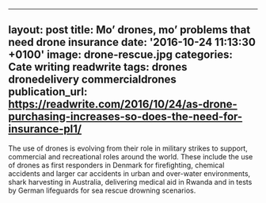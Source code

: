   - --
layout: post
title: Mo’ drones, mo’ problems that need drone insurance
date: '2016-10-24 11:13:30 +0100'
image: drone-rescue.jpg
categories: Cate writing readwrite
tags: drones dronedelivery commercialdrones
publication_url: https://readwrite.com/2016/10/24/as-drone-purchasing-increases-so-does-the-need-for-insurance-pl1/
---
The use of drones is evolving from their role in military strikes to support, commercial and recreational roles around the world. These include the use of drones as first responders in Denmark for firefighting, chemical accidents and larger car accidents in urban and over-water environments, shark harvesting in Australia, delivering medical aid in Rwanda and in tests by German lifeguards for sea rescue drowning scenarios.
